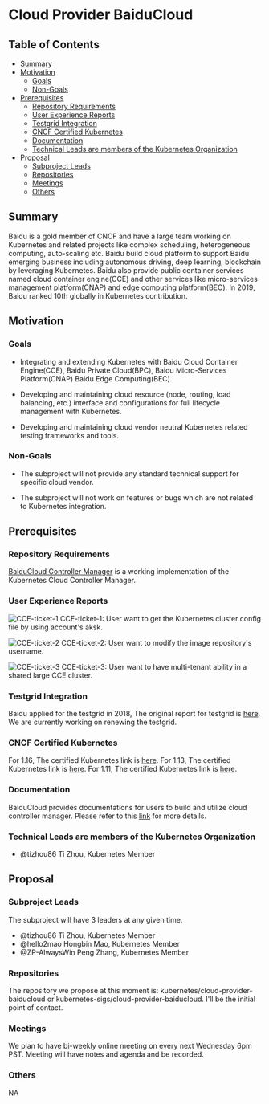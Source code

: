# Cloud Provider BaiduCloud

## Table of Contents

<!-- toc -->
- [Summary](#summary)
- [Motivation](#motivation)
  - [Goals](#goals)
  - [Non-Goals](#non-goals)
- [Prerequisites](#prerequisites)
  - [Repository Requirements](#repository-requirements)
  - [User Experience Reports](#user-experience-reports)
  - [Testgrid Integration](#testgrid-integration)
  - [CNCF Certified Kubernetes](#cncf-certified-kubernetes)
  - [Documentation](#documentation)
  - [Technical Leads are members of the Kubernetes Organization](#technical-leads-are-members-of-the-kubernetes-organization)
- [Proposal](#proposal)
  - [Subproject Leads](#subproject-leads)
  - [Repositories](#repositories)
  - [Meetings](#meetings)
  - [Others](#others)
<!-- /toc -->

## Summary

Baidu is a gold member of CNCF and have a large team working on Kubernetes and related projects like complex scheduling, heterogeneous computing, auto-scaling etc. Baidu build cloud platform to support Baidu emerging business including autonomous driving, deep learning, blockchain by leveraging Kubernetes. Baidu also provide public container services named cloud container engine(CCE) and other services like micro-services management platform(CNAP) and edge computing platform(BEC). In 2019, Baidu ranked 10th globally in Kubernetes contribution.

## Motivation

### Goals

- Integrating and extending Kubernetes with Baidu Cloud Container Engine(CCE), Baidu Private Cloud(BPC), Baidu Micro-Services Platform(CNAP) Baidu Edge Computing(BEC).

- Developing and maintaining cloud resource (node, routing, load balancing, etc.) interface and configurations for full lifecycle management with Kubernetes.

- Developing and maintaining cloud vendor neutral Kubernetes related testing frameworks and tools.

### Non-Goals

- The subproject will not provide any standard technical support for specific cloud vendor.

- The subproject will not work on features or bugs which are not related to Kubernetes integration.

## Prerequisites

### Repository Requirements

[BaiduCloud Controller Manager](https://github.com/baidu/cloud-provider-baiducloud) is a working implementation of the Kubernetes Cloud Controller Manager.

### User Experience Reports

![CCE-ticket-1](http://agroup-bos.su.bcebos.com/c34021571744895b5d9fffd8c22d8409469f47b3)
CCE-ticket-1: User want to get the Kubernetes cluster config file by using account's aksk.

![CCE-ticket-2](http://agroup-bos.su.bcebos.com/756c9463c8487dee9c26d7725e127c5b64975fc4)
CCE-ticket-2: User want to modify the image repository's username.

![CCE-ticket-3](http://agroup-bos.su.bcebos.com/7a4506fcb1fbeeb15c86060cfbb6e69d090c8984)
CCE-ticket-3: User want to have multi-tenant ability in a shared large CCE cluster.

### Testgrid Integration

Baidu applied for the testgrid in 2018, The original report for testgrid is [here](https://k8s-testgrid.appspot.com/conformance-cloud-provider-baiducloud). We are currently working on renewing the testgrid.

### CNCF Certified Kubernetes

For 1.16, The certified Kubernetes link is [here](https://github.com/cncf/k8s-conformance/tree/master/v1.16/baiducloud).
For 1.13, The certified Kubernetes link is [here](https://github.com/cncf/k8s-conformance/tree/master/v1.13/baiducloud).
For 1.11, The certified Kubernetes link is [here](https://github.com/cncf/k8s-conformance/tree/master/v1.11/baiducloud).

### Documentation

BaiduCloud provides documentations for users to build and utilize cloud controller manager. Please refer to this [link](https://github.com/baidu/cloud-provider-baiducloud) for more details.

### Technical Leads are members of the Kubernetes Organization

- @tizhou86 Ti Zhou, Kubernetes Member

## Proposal

### Subproject Leads

The subproject will have 3 leaders at any given time. 

- @tizhou86 Ti Zhou, Kubernetes Member
- @hello2mao Hongbin Mao, Kubernetes Member
- @ZP-AlwaysWin Peng Zhang, Kubernetes Member

### Repositories

The repository we propose at this moment is: kubernetes/cloud-provider-baiducloud or kubernetes-sigs/cloud-provider-baiducloud. I'll be the initial point of contact.

### Meetings

We plan to have bi-weekly online meeting on every next Wednesday 6pm PST. Meeting will have notes and agenda and be recorded.

### Others

NA

